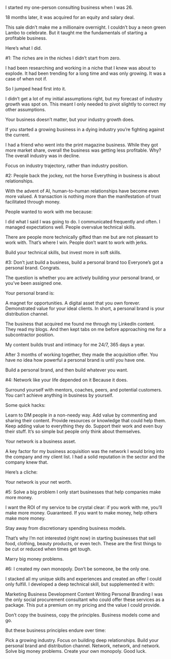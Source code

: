 I started my one-person consulting business when I was 26.

18 months later, it was acquired for an equity and salary deal.

This sale didn’t make me a millionaire overnight. I couldn’t buy a neon green Lambo to celebrate. But it taught me the fundamentals of starting a profitable business.

Here’s what I did.

#1: The riches are in the niches
I didn’t start from zero.

I had been researching and working in a niche that I knew was about to explode. It had been trending for a long time and was only growing. It was a case of when not if.

So I jumped head first into it.

I didn’t get a lot of my initial assumptions right, but my forecast of industry growth was spot on. This meant I only needed to pivot slightly to correct my other assumptions.

Your business doesn’t matter, but your industry growth does.

If you started a growing business in a dying industry you’re fighting against the current.

I had a friend who went into the print magazine business. While they got more market share, overall the business was getting less profitable. Why? The overall industry was in decline.

Focus on industry trajectory, rather than industry position.

#2: People back the jockey, not the horse
Everything in business is about relationships.

With the advent of AI, human-to-human relationships have become even more valued. A transaction is nothing more than the manifestation of trust facilitated through money.

People wanted to work with me because:

I did what I said I was going to do.
I communicated frequently and often.
I managed expectations well.
People overvalue technical skills.

There are people more technically gifted than me but are not pleasant to work with. That’s where I win. People don’t want to work with jerks.

Build your technical skills, but invest more in soft skills.

#3: Don’t just build a business, build a personal brand too
Everyone’s got a personal brand. Congrats.

The question is whether you are actively building your personal brand, or you’ve been assigned one.

Your personal brand is:

A magnet for opportunities.
A digital asset that you own forever.
Demonstrated value for your ideal clients.
In short, a personal brand is your distribution channel.

The business that acquired me found me through my LinkedIn content. They read my blogs. And then kept tabs on me before approaching me for a subcontractor position.

My content builds trust and intimacy for me 24/7, 365 days a year.

After 3 months of working together, they made the acquisition offer. You have no idea how powerful a personal brand is until you have one.

Build a personal brand, and then build whatever you want.

#4: Network like your life depended on it
Because it does.

Surround yourself with mentors, coaches, peers, and potential customers. You can’t achieve anything in business by yourself.

Some quick hacks:

Learn to DM people in a non-needy way.
Add value by commenting and sharing their content.
Provide resources or knowledge that could help them.
Keep adding value to everything they do. Support their work and even buy their stuff. It’s so simple but people only think about themselves.

Your network is a business asset.

A key factor for my business acquisition was the network I would bring into the company and my client list. I had a solid reputation in the sector and the company knew that.

Here’s a cliche:

Your network is your net worth.

#5: Solve a big problem
I only start businesses that help companies make more money.

I want the ROI of my service to be crystal clear: if you work with me, you’ll make more money. Guaranteed. If you want to make money, help others make more money.

Stay away from discretionary spending business models.

That’s why I’m not interested (right now) in starting businesses that sell food, clothing, beauty products, or even tech. These are the first things to be cut or reduced when times get tough.

Marry big money problems.

#6: I created my own monopoly.
Don’t be someone, be the only one.

I stacked all my unique skills and experiences and created an offer I could only fulfill. I developed a deep technical skill, but supplemented it with:

Marketing
Business Development
Content Writing
Personal Branding
I was the only social procurement consultant who could offer these services as a package. This put a premium on my pricing and the value I could provide.

Don’t copy the business, copy the principles.
Business models come and go.

But these business principles endure over time:

Pick a growing industry.
Focus on building deep relationships.
Build your personal brand and distribution channel.
Network, network, and network.
Solve big money problems.
Create your own monopoly.
Good luck.

